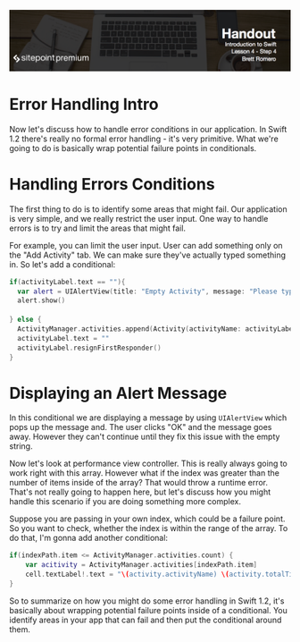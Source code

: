 ![](headings/4.4.png)

# Error Handling Intro

Now let's discuss how to handle error conditions in our application. In Swift 1.2 there's really no formal error handling - it's very primitive. What we're going to do is basically wrap potential failure points in conditionals.

# Handling Errors Conditions

The first thing to do is to identify some areas that might fail. Our application is very simple, and we really restrict the user input. One way to handle errors is to try and limit the areas that might fail.

For example, you can limit the user input. User can add something only on the "Add Activity" tab. We can make sure they've actually typed something in. So let's add a conditional:

```swift
if(activityLabel.text == ""){
  var alert = UIAlertView(title: "Empty Activity", message: "Please type in a valid activity", delegate: nil, cancelButtonTitle: "OK")
  alert.show()
        
} else {
  ActivityManager.activities.append(Activity(activityName: activityLabel.text, totalTime: 0))
  activityLabel.text = ""
  activityLabel.resignFirstResponder()
}
```

# Displaying an Alert Message

In this conditional we are displaying a message by using `UIAlertView` which pops up the message and. The user clicks "OK" and the message goes away. However they can't continue until they fix this issue with the empty string.

Now let's look at performance view controller. This is really always going to work right with this array. However what if the index was greater than the number of items inside of the array? That would throw a runtime error. That's not really going to happen here, but let's discuss how you might handle this scenario if you are doing something more complex.

Suppose you are passing in your own index, which could be a failure point. So you want to check, whether the index is within the range of the array. To do that, I'm gonna add another conditional:

```swift
if(indexPath.item <= ActivityManager.activities.count) {
	var acitivity = ActivityManager.activities[indexPath.item]
	cell.textLabel!.text = "\(activity.activityName) \(activity.totalTime)"
}
```

So to summarize on how you might do some error handling in Swift 1.2, it's basically about wrapping potential failure points inside of a conditional. You identify areas in your app that can fail and then put the conditional around them.